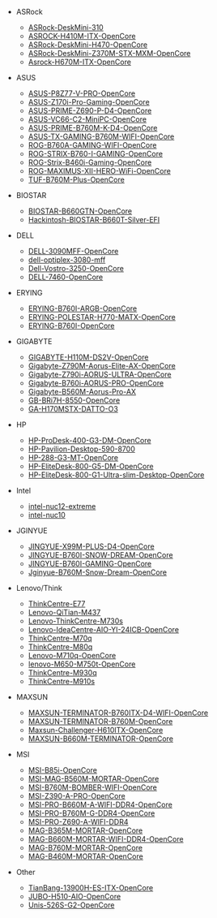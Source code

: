 - ASRock

  - [ASRock-DeskMini-310](/r/ASRock-DeskMini-310 "Hackintosh  MacOS 12 Monertey & 13 Ventura & 14 Sonoma & 15 Sequoia")
  - [ASROCK-H410M-ITX-OpenCore](/r/ASROCK-H410M-ITX-OpenCore "Hackintosh OpenCore MacOS 12 Monertey & 13 Ventura & 14 Sonoma")
  - [ASRock-DeskMini-H470-OpenCore](/r/ASRock-DeskMini-H470-OpenCore "ASRock DeskMini H470 Hackintosh OpenCore EFI")
  - [ASRock-DeskMini-Z370M-STX-MXM-OpenCore](/r/ASRock-DeskMini-Z370M-STX-MXM-OpenCore "ASRock Deskmini Z370 Hackintosh OpenCore MacOS 12 Monertey & 13 Ventura & 14 Sonoma")
  - [Asrock-H670M-ITX-OpenCore](/r/Asrock-H670M-ITX-OpenCore "Asrock H670M-ITX/ax Hackintosh OpenCore MacOS 12 Monertey & 13 Ventura & 14 Sonoma")

- ASUS

  - [ASUS-P8Z77-V-PRO-OpenCore](/r/ASUS-P8Z77-V-PRO-OpenCore "ASUS P8Z77-V PRO Hackintosh OpenCore 0.9.7")
  - [ASUS-Z170i-Pro-Gaming-OpenCore](/r/ASUS-Z170i-Pro-Gaming-OpenCore "ASUS Z170i Pro Gaming Hackintosh OpenCore MacOS 12 Monertey & 13 Ventura & 14 Sonoma")
  - [ASUS-PRIME-Z690-P-D4-OpenCore](/r/ASUS-PRIME-Z690-P-D4-OpenCore "ASUS Z690P Hackintosh OpenCore MacOS 12 Monertey & 13 Ventura & 14 Sonoma")
  - [ASUS-VC66-C2-MiniPC-OpenCore](/r/ASUS-VC66-C2-MiniPC-OpenCore "VC66-C2 Hackintosh OpenCore MacOS 12 Monertey & 13 Ventura & 14 Sonoma")
  - [ASUS-PRIME-B760M-K-D4-OpenCore](/r/ASUS-PRIME-B760M-K-D4-OpenCore "PRIME B760M-K OpenCore MacOS 12 Monertey & 13 Ventura & 14 Sonoma")
  - [ASUS-TX-GAMING-B760M-WIFI-OpenCore](/r/ASUS-TX-GAMING-B760M-WIFI-OpenCore "华硕天选 TX GAMING B760M WIFI Hackintosh OpenCore MacOS 12 Monertey & 13 Ventura & 14 Sonoma")
  - [ROG-B760A-GAMING-WIFI-OpenCore](/r/ROG-B760A-GAMING-WIFI-OpenCore "ROG STRIX B760-A GAMING WIFI  Hackintosh OpenCore MacOS 12 Monertey & 13 Ventura & 14 Sonoma")
  - [ROG-STRIX-B760-I-GAMING-OpenCore](/r/ROG-STRIX-B760-I-GAMING-OpenCore "ROG STRIX B760i GAMING Hackintosh For MacOS 12 Monterey-15 Sequoia")
  - [ROG-Strix-B460i-Gaming-OpenCore](/r/ROG-Strix-B460i-Gaming-OpenCore "Hackintosh MacOS 12 Monertey & 13 Ventura & 14 Sonoma & Sequoia 15")
  - [ROG-MAXIMUS-XII-HERO-WiFi-OpenCore](/r/ROG-MAXIMUS-XII-HERO-WiFi-OpenCore "ROG MAXIMUS XII HERO WiFi Hackintosh OpenCore MacOS 12 Monertey & 13 Ventura & 14 Sonoma")
  - [TUF-B760M-Plus-OpenCore](/r/TUF-B760M-Plus-OpenCore "TUF B760M Plus Hackintosh OpenCore MacOS 12 Monertey & 13 Ventura & 14 Sonoma")

- BIOSTAR

  - [BIOSTAR-B660GTN-OpenCore](/r/BIOSTAR-B660GTN-OpenCore "Hackintosh OpenCore MacOS 12 Monertey & 13 Ventura & 14 Sonoma")
  - [Hackintosh-BIOSTAR-B660T-Silver-EFI](/r/Hackintosh-BIOSTAR-B660T-Silver-EFI "BIOSTAR B660T Hackintosh OpenCore MacOS 12 Monertey & 13 Ventura & 14 Sonoma")

- DELL

  - [DELL-3090MFF-OpenCore](/r/DELL-3090MFF-OpenCore "DELL 3090 MFF Hackintosh OpenCore MacOS 12 Monertey & 13 Ventura & 14 Sonoma")
  - [dell-optiplex-3080-mff](/r/dell-optiplex-3080-mff "Dell OptiPlex 3080 Micro (3080MFF) Hackintosh OpenCore EFI")
  - [Dell-Vostro-3250-OpenCore](/r/Dell-Vostro-3250-OpenCore "Dell Vostro 3250 OpenCore EFI")
  - [DELL-7460-OpenCore](/r/DELL-7460-OpenCore "dell inspiron 7460 Hackintosh MacOS 12 Monertey & 13 Ventura & 14 Sonoma")

- ERYING

  - [ERYING-B760I-ARGB-OpenCore](/r/ERYING-B760I-ARGB-OpenCore "尔英 B760i ARGB ITX Hackintosh OpenCore MacOS 12 Monertey & 13 Ventura & 14 Sonoma")
  - [ERYING-POLESTAR-H770-MATX-OpenCore](/r/ERYING-POLESTAR-H770-MATX-OpenCore "尔英 POLESTAR 极星 H770 黑苹果")
  - [ERYING-B760I-OpenCore](/r/ERYING-B760I-OpenCore "尔英 B760i ITX DDR4 Hackintosh OpenCore MacOS 12 - 15")

- GIGABYTE

  - [GIGABYTE-H110M-DS2V-OpenCore](/r/GIGABYTE-H110M-DS2V-OpenCore "GIGABYTE H110M Hackintosh OpenCore MacOS 12 Monertey & 13 Ventura & 14 Sonoma")
  - [Gigabyte-Z790M-Aorus-Elite-AX-OpenCore](/r/Gigabyte-Z790M-Aorus-Elite-AX-OpenCore "Z790M Aorus Elite AX Hackintosh OpenCore MacOS 12 - 15")
  - [Gigabyte-Z790i-AORUS-ULTRA-OpenCore](/r/Gigabyte-Z790i-AORUS-ULTRA-OpenCore "Gigabyte Z790i AORUS ULTRA Hackintosh OpenCore MacOS 12 Monertey & 13 Ventura & 14 Sonoma")
  - [Gigabyte-B760i-AORUS-PRO-OpenCore](/r/Gigabyte-B760i-AORUS-PRO-OpenCore "Gigabyte B760i AORUS PRO Hackintosh OpenCore MacOS 12 Monertey & 13 Ventura & 14 Sonoma")
  - [Gigabyte-B560M-Aorus-Pro-AX](/r/Gigabyte-B560M-Aorus-Pro-AX "Gigabyte B560M Aorus Pro AX Hackintosh MacOS 12 Monertey -- 15 Sequoia")
  - [GB-BRi7H-8550-OpenCore](/r/GB-BRi7H-8550-OpenCore "Hackintosh OpenCore 0.9.4 macos 12 Monertey and 13 Ventura")
  - [GA-H170MSTX-DATTO-O3](/r/GA-H170MSTX-DATTO-O3 "云轩H170 OpenCore 1.0.4 黑苹果引导文件 支持macOS 11-15 系统")

- HP

  - [HP-ProDesk-400-G3-DM-OpenCore](/r/HP-ProDesk-400-G3-DM-OpenCore "HP ProDesk 400 G3 DM Hackintosh OpenCore MacOS 12 Monertey & 13 Ventura & 14 Sonoma")
  - [HP-Pavilion-Desktop-590-8700](/r/HP-Pavilion-Desktop-590-8700 "HP Pavilion Desktop 590 OpenCore EFI")
  - [HP-288-G3-MT-OpenCore](/r/HP-288-G3-MT-OpenCore "Hackintosh OpenCore 0.9.4 macos 12 Monertey and 13 Ventura")
  - [HP-EliteDesk-800-G5-DM-OpenCore](/r/HP-EliteDesk-800-G5-DM-OpenCore "HP 800 G5 DM Hackintosh OpenCore MacOS 12 Monertey & 13 Ventura  & 14 Sonoma")
  - [HP-EliteDesk-800-G1-Ultra-slim-Desktop-OpenCore](/r/HP-EliteDesk-800-G1-Ultra-slim-Desktop-OpenCore "HP EliteDesk 800 G1 USDT Hackintosh OpenCore MacOS 11 Big Sur & 12 Monertey & 13 Ventura")

- Intel

  - [intel-nuc12-extreme](/r/intel-nuc12-extreme "Intel NUC12 Extreme Hackintosh OpenCore EFI")
  - [intel-nuc10](/r/intel-nuc10 "Intel NUC10i7(5/3)FNH(K) Hackintosh OpenCore EFI")

- JGINYUE

  - [JINGYUE-X99M-PLUS-D4-OpenCore](/r/JINGYUE-X99M-PLUS-D4-OpenCore "JGINYUE X99M PLUS D4 Hackintosh OpenCore MacOS 12-15")
  - [JINGYUE-B760I-SNOW-DREAM-OpenCore](/r/JINGYUE-B760I-SNOW-DREAM-OpenCore "精粤 B760i snow Hackintosh MacOS 12 Monertey -- 15 Sequoia")
  - [JINGYUE-B760I-GAMING-OpenCore](/r/JINGYUE-B760I-GAMING-OpenCore "精粤B760I GAMING Hackintosh MacOS 12 Monertey & 13 Ventura & 14 Sonoma")
  - [Jginyue-B760M-Snow-Dream-OpenCore](/r/Jginyue-B760M-Snow-Dream-OpenCore "精粤 B760M Snow Dream Hackintosh MacOS 12 Monertey to 15 Sequoia ")

- Lenovo/Think

  - [ThinkCentre-E77](/r/ThinkCentre-E77 "ThinkCentre-E77 Intel Gen10 Hackintosh EFI")
  - [Lenovo-QiTian-M437](/r/Lenovo-QiTian-M437 "Hackintosh OpenCore 0.9.7 macos 12 Monertey and 13 Ventura")
  - [Lenovo-ThinkCentre-M730s](/r/Lenovo-ThinkCentre-M730s "Hackintosh OpenCore 0.9.7 macos 12 Monertey and 13 Ventura")
  - [Lenovo-IdeaCentre-AIO-YI-24ICB-OpenCore](/r/Lenovo-IdeaCentre-AIO-YI-24ICB-OpenCore "Lenovo AIO Hackintosh OpenCore MacOS 12 Monertey & 13 Ventura & 14 Sonoma")
  - [ThinkCentre-M70q](/r/ThinkCentre-M70q "Lenovo ThinkCentre M70q Hackintosh OpenCore EFI")
  - [ThinkCentre-M80q](/r/ThinkCentre-M80q "Lenovo ThinkCentre M80q (Gen1 10th Intel CPU) Hackintosh OpenCore EFI")
  - [Lenovo-M710q-OpenCore](/r/Lenovo-M710q-OpenCore "M710q Hackintosh OpenCore MacOS 12 Monertey & 13 Ventura & 14 Sonoma")
  - [lenovo-M650-M750t-OpenCore](/r/lenovo-M650-M750t-OpenCore "Lenvo M650 & ThinkCentre M760t Hackintosh macOS 12 Monterey - 15 Sequoia")
  - [ThinkCentre-M930q](/r/ThinkCentre-M930q "ThinkCentre M930q Hackintosh OpenCore EFI")
  - [ThinkCentre-M910s](/r/ThinkCentre-M910s "Hackintosh OpenCore 0.9.5 macos 12 Monertey & 13 Ventura & 14 Sonoma")

- MAXSUN

  - [MAXSUN-TERMINATOR-B760ITX-D4-WIFI-OpenCore](/r/MAXSUN-TERMINATOR-B760ITX-D4-WIFI-OpenCore "MS-B760i Hackintosh MacOS 12 Monertey -- 15 Sequoia")
  - [MAXSUN-TERMINATOR-B760M-OpenCore](/r/MAXSUN-TERMINATOR-B760M-OpenCore "铭瑄 B760M Hackintosh MacOS 12 Monertey & 13 Ventura & 14 Sonoma & 15 Sequoia")
  - [Maxsun-Challenger-H610ITX-OpenCore](/r/Maxsun-Challenger-H610ITX-OpenCore "铭瑄 H610ITX 黑苹果 macos 12 - 15 ")
  - [MAXSUN-B660M-TERMINATOR-OpenCore](/r/MAXSUN-B660M-TERMINATOR-OpenCore "MAXSUN B660M Hackintosh OpenCore MacOS 12 Monertey & 13 Ventura & 14 Sonoma")

- MSI

  - [MSI-B85i-OpenCore](/r/MSI-B85i-OpenCore "MSI B85i Hackintosh OpenCore MacOS 12 Monertey and 13 Ventura")
  - [MSI-MAG-B560M-MORTAR-OpenCore](/r/MSI-MAG-B560M-MORTAR-OpenCore "MAG B560M MORTAR Hackintosh OpenCore MacOS 12 Monertey & 13 Ventura & 14 Sonoma")
  - [MSI-B760M-BOMBER-WIFI-OpenCore](/r/MSI-B760M-BOMBER-WIFI-OpenCore "MSI B760M BOMBER Hackintosh OpenCore MacOS 12 Monertey & 13 Ventura & 14 Sonoma")
  - [MSI-Z390-A-PRO-OpenCore](/r/MSI-Z390-A-PRO-OpenCore "MSI Z390 A PRO Hackintosh OpenCore MacOS 12 Monertey & 13 Ventura & 14 Sonoma")
  - [MSI-PRO-B660M-A-WIFI-DDR4-OpenCore](/r/MSI-PRO-B660M-A-WIFI-DDR4-OpenCore "MSI PRO B660M-A WIFI DDR4 Hackintosh OpenCore MacOS 12 Monertey & 13 Ventura & 14 Sonoma")
  - [MSI-PRO-B760M-G-DDR4-OpenCore](/r/MSI-PRO-B760M-G-DDR4-OpenCore "MSI PRO B760M-G DDR4 Hackintosh OpenCore MacOS 12 Monertey & 13 Ventura & 14 Sonoma")
  - [MSI-PRO-Z690-A-WIFI-DDR4](/r/MSI-PRO-Z690-A-WIFI-DDR4 "MSI PRO Z690 A WIFI DDR4 Hackintosh OpenCore MacOS 12 Monertey & 13 Ventura & 14 Sonoma")
  - [MAG-B365M-MORTAR-OpenCore](/r/MAG-B365M-MORTAR-OpenCore "MAG B365M MORTAR Hackintosh OpenCore MacOS 12 Monertey & 13 Ventura & 14 Sonoma")
  - [MAG-B660M-MORTAR-WIFI-DDR4-OpenCore](/r/MAG-B660M-MORTAR-WIFI-DDR4-OpenCore "MAG B660M Hackintosh OpenCore MacOS 12 Monertey & 13 Ventura & 14 Sonoma")
  - [MAG-B760M-MORTAR-OpenCore](/r/MAG-B760M-MORTAR-OpenCore "MAG B760M MORTAR Hackintosh OpenCore MacOS 12 Monertey & 13 Ventura & 14 Sonoma")
  - [MAG-B460M-MORTAR-OpenCore](/r/MAG-B460M-MORTAR-OpenCore "Hackintosh OpenCore MacOS 12 Monertey & 13 Ventura & 14 Sonoma & 15 Sequoia")

- Other

  - [TianBang-13900H-ES-ITX-OpenCore](/r/TianBang-13900H-ES-ITX-OpenCore "天邦 13900H ES ITX Hackintosh OpenCore MacOS 12 Monertey & 13 Ventura & 14 Sonoma")
  - [JUBO-H510-AIO-OpenCore](/r/JUBO-H510-AIO-OpenCore "JUBO H510 AIO Hackintosh OpenCore MacOS 12 Monertey & 13 Ventura & 14 Sonoma")
  - [Unis-526S-G2-OpenCore](/r/Unis-526S-G2-OpenCore "紫光 526S G2 Hackintosh OpenCore MacOS 12 Monertey & 13 Ventura & 14 Sonoma")

